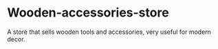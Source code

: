 # Wooden-accessories-store
A store that sells wooden tools and accessories, very useful for modern decor.

